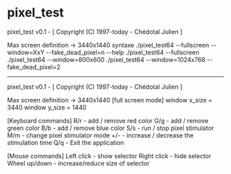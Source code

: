 # pixel_test

pixel_test v0.1 - [ Copyright (C) 1997-today - Chédotal Julien ]

Max screen definition -> 3440x1440
syntaxe ./pixel_test64 --fullscreen --window=XxY --fake_dead_pixel=n --help
./pixel_test64 --fullscreen
./pixel_test64 --window=800x600
./pixel_test64 --window=1024x768 --fake_dead_pixel=2

-------------------------------------------------------------------
pixel_test v0.1 - [ Copyright (C) 1997-today - Chédotal Julien ]

Max screen definition -> 3440x1440
[full screen mode] 
window x_size = 3440
window y_size = 1440

[Keyboard commands]
R/r - add / remove red color
G/g - add / remove green color
B/b - add / remove blue color
S/s - run / stop pixel stimulator
M/m - change pixel stimulator mode
+/- - increase / decrease the stimulation time
Q/q - Exit the application

[Mouse commands]
Left click - show selector
Right click - hide selector
Wheel up/down - increase/reduce size of selector

